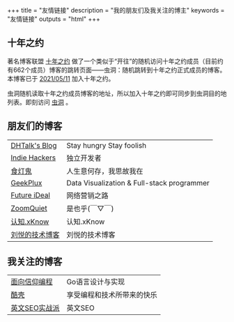 +++
title = "友情链接"
description = "我的朋友们及我关注的博主"
keywords = "友情链接"
outputs = "html"
+++

## 十年之约

著名博客联盟 [十年之约](https://foreverblog.cn) 做了一个类似于“开往”的随机访问十年之约成员（目前约有662个成员）博客的跳转页面——虫洞：随机跳转到十年之约正式成员的博客。本博客已于 [2021/05/11](https://www.foreverblog.cn/blog/2159.html) 加入十年之约。

虫洞随机读取十年之约成员博客的地址，所以加入十年之约即可同步到虫洞目的地列表。即刻访问 [虫洞](https://foreverblog.cn/go.html) 。

## 朋友们的博客

| | |
| -- | -- |
| [DHTalk's Blog](https://zhangdinghao.cn/) | Stay hungry Stay foolish |
| [Indie Hackers](https://indiehackers.net/) | 独立开发者 |
| [食灯鬼](https://shidenggui.com/) | 人生意何存，我思故我在 |
| [GeekPlux](https://geekplux.com/) | Data Visualization & Full-stack programmer |
| [Future iDeal](https://www.fi-ads.com/) | 网络营销之路 |
| [ZoomQuiet](https://blog.zoomquiet.io/) | 是也乎(￣▽￣) |
| [认知.xKnow](https://blog.xknow.net/) | 认知.xKnow |
| [刘悦的技术博客](https://v3u.cn/) | 刘悦的技术博客 |

## 我关注的博客

| | |
| -- | -- |
| [面向信仰编程](https://draveness.me/) | Go语言设计与实现 |
| [酷壳](https://coolshell.cn/) | 享受编程和技术所带来的快乐 |
| [英文SEO实战派](https://www.seoactionblog.com/) | 英文SEO |
